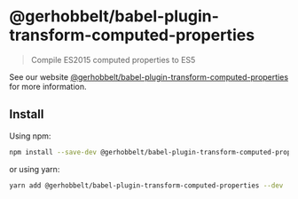 # @gerhobbelt/babel-plugin-transform-computed-properties

> Compile ES2015 computed properties to ES5

See our website [@gerhobbelt/babel-plugin-transform-computed-properties](https://babeljs.io/docs/en/next/babel-plugin-transform-computed-properties.html) for more information.

## Install

Using npm:

```sh
npm install --save-dev @gerhobbelt/babel-plugin-transform-computed-properties
```

or using yarn:

```sh
yarn add @gerhobbelt/babel-plugin-transform-computed-properties --dev
```
